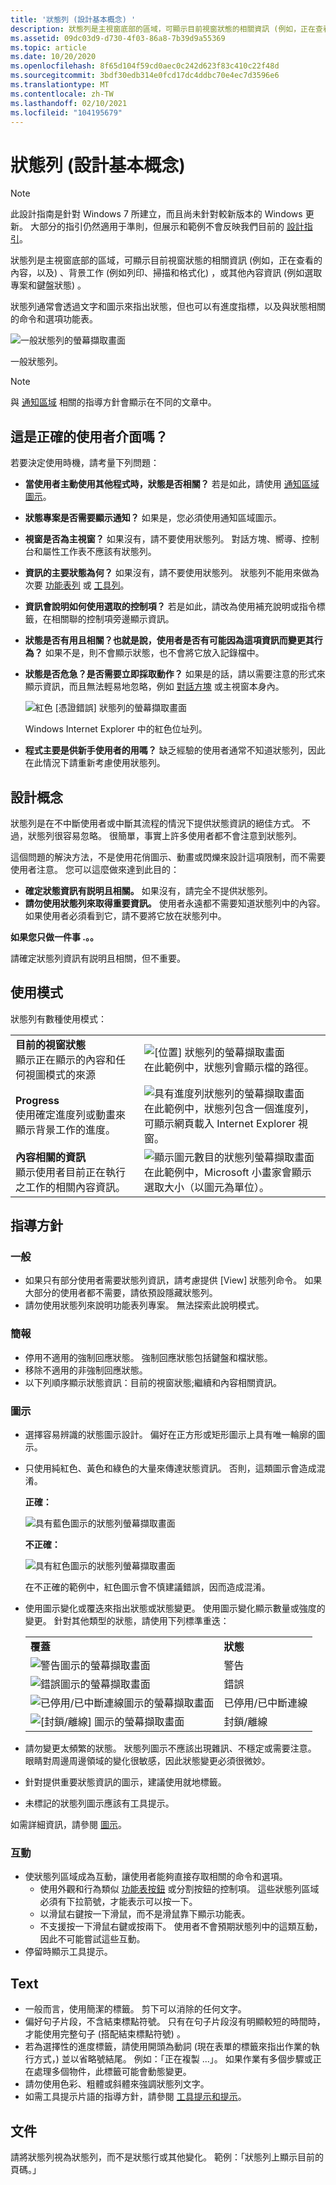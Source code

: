 ```yaml
---
title: '狀態列 (設計基本概念) '
description: 狀態列是主視窗底部的區域，可顯示目前視窗狀態的相關資訊 (例如，正在查看的內容，以及) 、背景工作 (例如列印、掃描和格式化) ，或其他內容資訊 (例如選取專案和鍵盤狀態) 。
ms.assetid: 09dc03d9-d730-4f03-86a8-7b39d9a55369
ms.topic: article
ms.date: 10/20/2020
ms.openlocfilehash: 8f65d104f59cd0aec0c242d623f83c410c22f48d
ms.sourcegitcommit: 3bdf30edb314e0fcd17dc4ddbc70e4ec7d3596e6
ms.translationtype: MT
ms.contentlocale: zh-TW
ms.lasthandoff: 02/10/2021
ms.locfileid: "104195679"
---
```

# <a name="status-bars-design-basics"></a>狀態列 (設計基本概念) 

> [!NOTE]
> 此設計指南是針對 Windows 7 所建立，而且尚未針對較新版本的 Windows 更新。 大部分的指引仍然適用于準則，但展示和範例不會反映我們目前的 [設計指引](/windows/uwp/design/)。

狀態列是主視窗底部的區域，可顯示目前視窗狀態的相關資訊 (例如，正在查看的內容，以及) 、背景工作 (例如列印、掃描和格式化) ，或其他內容資訊 (例如選取專案和鍵盤狀態) 。

狀態列通常會透過文字和圖示來指出狀態，但也可以有進度指標，以及與狀態相關的命令和選項功能表。

![一般狀態列的螢幕擷取畫面 ](images/ctrl-status-bars-image1.png)

一般狀態列。

> [!Note]  
> 與 [通知區域](winenv-notification.md) 相關的指導方針會顯示在不同的文章中。

 

## <a name="is-this-the-right-user-interface"></a>這是正確的使用者介面嗎？

若要決定使用時機，請考量下列問題：

-   **當使用者主動使用其他程式時，狀態是否相關？** 若是如此，請使用 [通知區域圖示](winenv-notification.md)。
-   **狀態專案是否需要顯示通知？** 如果是，您必須使用通知區域圖示。
-   **視窗是否為主視窗？** 如果沒有，請不要使用狀態列。 對話方塊、嚮導、控制台和屬性工作表不應該有狀態列。
-   **資訊的主要狀態為何？** 如果沒有，請不要使用狀態列。 狀態列不能用來做為次要 [功能表列](cmd-menus.md) 或 [工具列](cmd-toolbars.md)。
-   **資訊會說明如何使用選取的控制項？** 若是如此，請改為使用補充說明或指令標籤，在相關聯的控制項旁邊顯示資訊。
-   **狀態是否有用且相關？也就是說，使用者是否有可能因為這項資訊而變更其行為？** 如果不是，則不會顯示狀態，也不會將它放入記錄檔中。
-   **狀態是否危急？是否需要立即採取動作？** 如果是的話，請以需要注意的形式來顯示資訊，而且無法輕易地忽略，例如 [對話方塊](win-dialog-box.md) 或主視窗本身內。

    ![紅色 [憑證錯誤] 狀態列的螢幕擷取畫面 ](images/ctrl-status-bars-image2.png)

    Windows Internet Explorer 中的紅色位址列。

-   **程式主要是供新手使用者的用嗎？** 缺乏經驗的使用者通常不知道狀態列，因此在此情況下請重新考慮使用狀態列。

## <a name="design-concepts"></a>設計概念

狀態列是在不中斷使用者或中斷其流程的情況下提供狀態資訊的絕佳方式。 不過，狀態列很容易忽略。 很簡單，事實上許多使用者都不會注意到狀態列。

這個問題的解決方法，不是使用花俏圖示、動畫或閃爍來設計這項限制，而不需要使用者注意。 您可以這麼做來達到此目的：

-   **確定狀態資訊有説明且相關。** 如果沒有，請完全不提供狀態列。
-   **請勿使用狀態列來取得重要資訊。** 使用者永遠都不需要知道狀態列中的內容。 如果使用者必須看到它，請不要將它放在狀態列中。

**如果您只做一件事 .。。**

請確定狀態列資訊有説明且相關，但不重要。

## <a name="usage-patterns"></a>使用模式

狀態列有數種使用模式：



|                                                                                                                                    |                                                                                                                                                                                                                                 |
|------------------------------------------------------------------------------------------------------------------------------------|---------------------------------------------------------------------------------------------------------------------------------------------------------------------------------------------------------------------------------|
| **目前的視窗狀態**<br/> 顯示正在顯示的內容和任何視圖模式的來源 <br/>              | ![[位置] 狀態列的螢幕擷取畫面 ](images/ctrl-status-bars-image3.png)<br/> 在此範例中，狀態列會顯示檔的路徑。<br/>                                                         |
| **Progress**<br/> 使用確定進度列或動畫來顯示背景工作的進度。 <br/> | ![具有進度列狀態列的螢幕擷取畫面 ](images/ctrl-status-bars-image4.png)<br/> 在此範例中，狀態列包含一個進度列，可顯示網頁載入 Internet Explorer 視窗。<br/> |
| **內容相關的資訊**<br/> 顯示使用者目前正在執行之工作的相關內容資訊。 <br/>              | ![顯示圖元數目的狀態列螢幕擷取畫面 ](images/ctrl-status-bars-image5.png)<br/> 在此範例中，Microsoft 小畫家會顯示選取大小（以圖元為單位）。<br/>                                           |



 

## <a name="guidelines"></a>指導方針

### <a name="general"></a>一般

-   如果只有部分使用者需要狀態列資訊，請考慮提供 [View] 狀態列命令。 如果大部分的使用者都不需要，請依預設隱藏狀態列。
-   請勿使用狀態列來說明功能表列專案。 無法探索此說明模式。

### <a name="presentation"></a>簡報

-   停用不適用的強制回應狀態。 強制回應狀態包括鍵盤和檔狀態。
-   移除不適用的非強制回應狀態。
-   以下列順序顯示狀態資訊：目前的視窗狀態;繼續和內容相關資訊。

### <a name="icons"></a>圖示

-   選擇容易辨識的狀態圖示設計。 偏好在正方形或矩形圖示上具有唯一輪廓的圖示。
-   只使用純紅色、黃色和綠色的大量來傳達狀態資訊。 否則，這類圖示會造成混淆。

    **正確：**

    ![具有藍色圖示的狀態列螢幕擷取畫面 ](images/ctrl-status-bars-image6.png)

    **不正確：**

    ![具有紅色圖示的狀態列螢幕擷取畫面 ](images/ctrl-status-bars-image7.png)

    在不正確的範例中，紅色圖示會不慎建議錯誤，因而造成混淆。

-   使用圖示變化或覆迭來指出狀態或狀態變更。 使用圖示變化顯示數量或強度的變更。 針對其他類型的狀態，請使用下列標準重迭： 

    |                                                                                               |                                  |
    |-----------------------------------------------------------------------------------------------|----------------------------------|
    | **覆蓋**<br/>                                                                        | **狀態**<br/>            |
    | ![警告圖示的螢幕擷取畫面 ](images/ctrl-status-bars-image8.png)<br/>                | 警告<br/>               |
    | ![錯誤圖示的螢幕擷取畫面 ](images/ctrl-status-bars-image9.png)<br/>                  | 錯誤<br/>                 |
    | ![已停用/已中斷連線圖示的螢幕擷取畫面 ](images/ctrl-status-bars-image10.png)<br/> | 已停用/已中斷連線<br/> |
    | ![[封鎖/離線] 圖示的螢幕擷取畫面 ](images/ctrl-status-bars-image11.png)<br/>       | 封鎖/離線<br/>       |

    

     

-   請勿變更太頻繁的狀態。 狀態列圖示不應該出現雜訊、不穩定或需要注意。 眼睛對周邊周邊領域的變化很敏感，因此狀態變更必須很微妙。
-   針對提供重要狀態資訊的圖示，建議使用就地標籤。
-   未標記的狀態列圖示應該有工具提示。

如需詳細資訊，請參閱 [圖示](vis-icons.md)。

### <a name="interaction"></a>互動

-   使狀態列區域成為互動，讓使用者能夠直接存取相關的命令和選項。
    -   使用外觀和行為類似 [功能表按鈕](ctrl-command-buttons.md) 或分割按鈕的控制項。 這些狀態列區域必須有下拉箭號，才能表示可以按一下。
    -   以滑鼠右鍵按一下滑鼠，而不是滑鼠靠下顯示功能表。
    -   不支援按一下滑鼠右鍵或按兩下。 使用者不會預期狀態列中的這類互動，因此不可能嘗試這些互動。
-   停留時顯示工具提示。

## <a name="text"></a>Text

-   一般而言，使用簡潔的標籤。 剪下可以消除的任何文字。
-   偏好句子片段，不含結束標點符號。 只有在句子片段沒有明顯較短的時間時，才能使用完整句子 (搭配結束標點符號) 。
-   若為選擇性的進度標籤，請使用開頭為動詞 (現在表單的標籤來指出作業的執行方式，) 並以省略號結尾。 例如：「正在複製 ...」。 如果作業有多個步驟或正在處理多個物件，此標籤可能會動態變更。
-   請勿使用色彩、粗體或斜體來強調狀態列文字。
-   如需工具提示片語的指導方針，請參閱 [工具提示和提示](ctrl-tooltips-and-infotips.md)。

## <a name="documentation"></a>文件

請將狀態列視為狀態列，而不是狀態行或其他變化。 範例：「狀態列上顯示目前的頁碼。」

 

